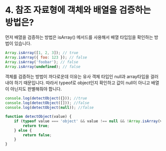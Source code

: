 # 4. 참조 자료형에 객체와 배열을 검증하는 방법은?

먼저 배열을 검증하는 방법은 isArray() 메서드를 사용해서 배열 타입임을 확인하는 방법이 있습니다.

```js
Array.isArray([1, 2, 3]); // true
Array.isArray({ foo: 123 }); // false
Array.isArray('foobar'); // false
Array.isArray(undefined); // false
```

객체를 검증하는 방법이 까다로운데 이유는 유사 객체 타입인 null과 array타입을 걸러내야 하기 때문입니다.
따라서 typeof로 object인지 확인하고 값이 null이 아니고 배열이 아닌지도 판별해줘야 합니다.

```js
console.log(detectObject({})); //true
console.log(detectObject([])); //false
console.log(detectObject(null)); //false

function detectObject(value) {
    if (typeof value === 'object' && value !== null && !Array.isArray(value)) {
        return true;
    } else {
        return false;
    }
}
```
